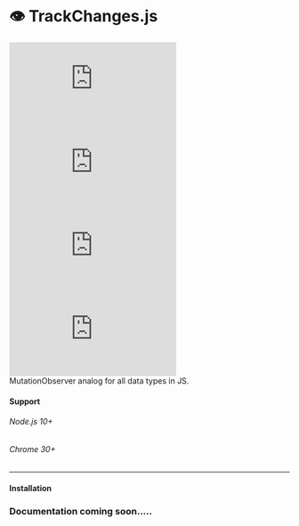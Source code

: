 # 👁️‍ TrackChanges.js 
![](https://img.shields.io/github/issues/itmor/trackChanges.js)
![](https://img.shields.io/github/forks/itmor/trackChanges.js)
![](https://img.shields.io/github/stars/itmor/trackChanges.js)
![](https://img.shields.io/github/license/itmor/trackChanges.js)<br />
MutationObserver analog for all data types in JS.

#### Support
###### Node.js 10+
###### Chrome 30+
 ******
#### Installation

### Documentation coming soon.....
